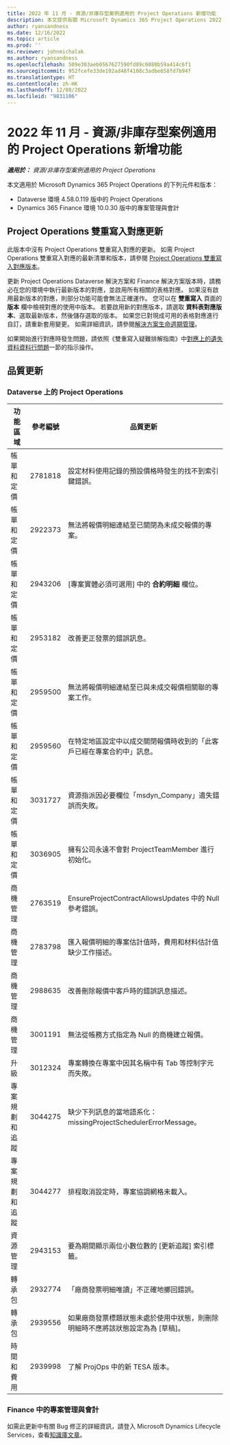 ```yaml
---
title: 2022 年 11 月 - 資源/非庫存型案例適用的 Project Operations 新增功能
description: 本文提供有關 Microsoft Dynamics 365 Project Operations 2022 年 11 月發行版本中資源/非庫存型案例的品質更新資訊。
author: ryansandness
ms.date: 12/16/2022
ms.topic: article
ms.prod: ''
ms.reviewer: johnmichalak
ms.author: ryansandness
ms.openlocfilehash: 509e303aeb0567627590fd89c6888b59a414c6f1
ms.sourcegitcommit: 952fcefe33de192ad48f4108c3adbe658fd7b94f
ms.translationtype: HT
ms.contentlocale: zh-HK
ms.lasthandoff: 12/08/2022
ms.locfileid: "9831106"
---
```

# <a name="whats-new-november-2022---project-operations-for-resourcenon-stocked-based-scenarios"></a>2022 年 11 月 - 資源/非庫存型案例適用的 Project Operations 新增功能

_**適用於：** 資源/非庫存型案例適用的 Project Operations_

本文適用於 Microsoft Dynamics 365 Project Operations 的下列元件和版本：

- Dataverse 環境 4.58.0.119 版中的 Project Operations
- Dynamics 365 Finance 環境 10.0.30 版中的專案管理與會計

## <a name="project-operations-dual-write-maps-updates"></a>Project Operations 雙重寫入對應更新

此版本中沒有 Project Operations 雙重寫入對應的更新。 如需 Project Operations 雙重寫入對應的最新清單和版本，請參閱 [Project Operations 雙重寫入對應版本](../environment/resource-dual-write-maps.md)。

更新 Project Operations Dataverse 解決方案和 Finance 解決方案版本時，請務必在您的環境中執行最新版本的對應，並啟用所有相關的表格對應。 如果沒有啟用最新版本的對應，則部分功能可能會無法正確運作。 您可以在 **雙重寫入** 頁面的 **版本** 欄中檢視對應的使用中版本。 若要啟用新的對應版本，請選取 **資料表對應版本**、選取最新版本，然後儲存選取的版本。 如果您已對現成可用的表格對應進行自訂，請重新套用變更。 如需詳細資訊，請參閱[解決方案生命週期管理](/dynamics365/fin-ops-core/dev-itpro/data-entities/dual-write/app-lifecycle-management)。

如果開始進行對應時發生問題，請依照《雙重寫入疑難排解指南》中[對應上的遺失資料資料行問題](/dynamics365/fin-ops-core/dev-itpro/data-entities/dual-write/dual-write-troubleshooting-finops-upgrades#missing-table-columns-issue-on-maps)一節的指示操作。

## <a name="quality-updates"></a>品質更新

### <a name="project-operations-on-dataverse"></a>Dataverse 上的 Project Operations

| 功能區域 | 參考編號 | 品質更新 |
| --- | --- | --- |
| 帳單和定價 | 2781818 | 設定材料使用記錄的預設價格時發生的找不到索引鍵錯誤。 |
| 帳單和定價 | 2922373 | 無法將報價明細連結至已關閉為未成交報價的專案。 |
| 帳單和定價 | 2943206 | [專案實體必須可選用] 中的 **合約明細** 欄位。 |
| 帳單和定價 | 2953182 | 改善更正發票的錯誤訊息。|
| 帳單和定價 | 2959500 | 無法將報價明細連結至已與未成交報價相關聯的專案工作。|
| 帳單和定價 | 2959560 | 在特定地區設定中以成交關閉報價時收到的「此客戶已經在專案合約中」訊息。 |
| 帳單和定價 | 3031727 | 資源指派因必要欄位「msdyn_Company」遺失錯誤而失敗。 |
| 帳單和定價 | 3036905 | 擁有公司永遠不會對 ProjectTeamMember 進行初始化。 |
| 商機管理 | 2763519 | EnsureProjectContractAllowsUpdates 中的 Null 參考錯誤。 |
| 商機管理 | 2783798 | 匯入報價明細的專案估計值時，費用和材料估計值缺少工作描述。|
| 商機管理 | 2988635 | 改善刪除報價中客戶時的錯誤訊息描述。 |
| 商機管理 | 3001191 | 無法從帳務方式指定為 Null 的商機建立報價。 |
| 升級 | 3012324 | 專案轉換在專案中因其名稱中有 Tab 等控制字元而失敗。 || 專案規劃和追蹤 | 2790384 | 擱置中 OperationSet 逾時太短。 |
| 專案規劃和追蹤 | 3044275 | 缺少下列訊息的當地語系化：missingProjectSchedulerErrorMessage。 |
| 專案規劃和追蹤 | 3044277 | 排程取消設定時，專案協調網格未載入。|
| 資源管理 | 2943153 | 要為期間顯示兩位小數位數的 [更新追蹤] 索引標籤。|
| 轉承包 | 2932774 | 「廠商發票明細唯讀」不正確地擲回錯誤。 |
| 轉承包 | 2939556 | 如果廠商發票標題狀態未處於使用中狀態，則刪除明細時不應將該狀態設定為為 [草稿]。 |
| 時間和費用 | 2939998 | 了解 ProjOps 中的新 TESA 版本。 |


### <a name="project-management-and-accounting-in-finance"></a>Finance 中的專案管理與會計

如需此更新中有關 Bug 修正的詳細資訊，請登入 Microsoft Dynamics Lifecycle Services，查看[知識庫文章](https://fix.lcs.dynamics.com/Issue/Details?bugId=745468)。
